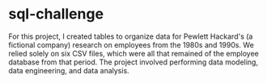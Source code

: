 # sql-challenge
For this project, I created tables to organize data for Pewlett Hackard's (a fictional company) research on employees from the 1980s and 1990s. We relied solely on six CSV files, which were all that remained of the employee database from that period. The project involved performing data modeling, data engineering, and data analysis.
